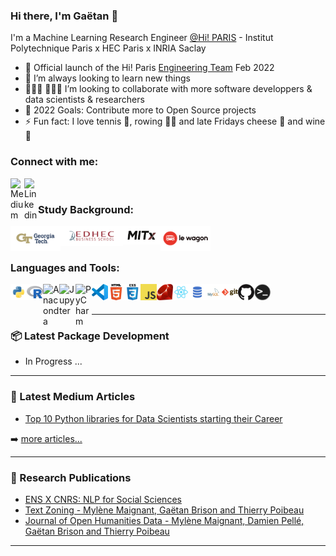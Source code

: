 ### Hi there, I'm Gaëtan 👋 

I'm a Machine Learning Research Engineer [@Hi! PARIS][hi-paris] - Institut Polytechnique Paris x HEC Paris x INRIA Saclay
   


- 🚀 Official launch of the Hi! Paris [Engineering Team][engineering-team] Feb 2022
- 🌱 I’m always looking to learn new things
- 👨🏼‍💻 👩🏼‍💻 I’m looking to collaborate with more software developpers & data scientists & researchers
- 🥅 2022 Goals: Contribute more to Open Source projects
- ⚡ Fun fact: I love tennis 🎾, rowing 🚣‍♀️ and late Fridays cheese 🧀 and wine 🍷


### Connect with me:

[<img align="left" alt="Medium" width="22px" src="https://cdn.jsdelivr.net/npm/simple-icons@v3/icons/medium.svg" />][medium]
[<img align="left" alt="Linkedin" width="22px" src="https://cdn.jsdelivr.net/npm/simple-icons@v3/icons/linkedin.svg" />][linkedin]


<br />

### Study Background:

[<img align="left" alt="GeorgiaTech" width="80px" src="./images/georgiatech.png" />][georgiatech]
[<img align="left" alt="EDHEC" width="100px" src="./images/edhec.png" />][edhec]
[<img align="left" alt="MITx" width="60px" src="./images/mitx.png" />][mitx]
[<img align="left" alt="LeWagon" width="80px" src="./images/lewagon.png"/>][lewagon]



<br />
<br />

### Languages and Tools:


<img align="left" alt="Python" width="26px" src="https://raw.githubusercontent.com/github/explore/80688e429a7d4ef2fca1e82350fe8e3517d3494d/topics/python/python.png" />
<img align="left" alt="R" width="26px" src="https://raw.githubusercontent.com/github/explore/80688e429a7d4ef2fca1e82350fe8e3517d3494d/topics/r/r.png" />
<img align="left" alt="Anaconda" width="26px" src="https://avatars.githubusercontent.com/u/22454001?s=280&v=4" />
<img align="left" alt="Jupyter" width="26px" src="https://camo.githubusercontent.com/49b9353756ea3ff56e889712fc5b14cae079a6df3cc435ef0052559e9cefcf85/68747470733a2f2f75706c6f61642e77696b696d656469612e6f72672f77696b6970656469612f636f6d6d6f6e732f7468756d622f332f33382f4a7570797465725f6c6f676f2e7376672f38383370782d4a7570797465725f6c6f676f2e7376672e706e67" />
<img align="left" alt="PyCharm" width="26px" src="https://upload.wikimedia.org/wikipedia/commons/1/1d/PyCharm_Icon.svg" />
<img align="left" alt="Visual Studio Code" width="26px" src="https://raw.githubusercontent.com/github/explore/80688e429a7d4ef2fca1e82350fe8e3517d3494d/topics/visual-studio-code/visual-studio-code.png" />
<img align="left" alt="HTML5" width="26px" src="https://raw.githubusercontent.com/github/explore/80688e429a7d4ef2fca1e82350fe8e3517d3494d/topics/html/html.png" />
<img align="left" alt="CSS3" width="26px" src="https://raw.githubusercontent.com/github/explore/80688e429a7d4ef2fca1e82350fe8e3517d3494d/topics/css/css.png" />
<img align="left" alt="JavaScript" width="26px" src="https://raw.githubusercontent.com/github/explore/80688e429a7d4ef2fca1e82350fe8e3517d3494d/topics/javascript/javascript.png" />
<img align="left" alt="Ruby" width="26px" src="https://raw.githubusercontent.com/github/explore/80688e429a7d4ef2fca1e82350fe8e3517d3494d/topics/ruby/ruby.png" />
<img align="left" alt="React" width="26px" src="https://raw.githubusercontent.com/github/explore/80688e429a7d4ef2fca1e82350fe8e3517d3494d/topics/react/react.png" />
<img align="left" alt="SQL" width="26px" src="https://raw.githubusercontent.com/github/explore/80688e429a7d4ef2fca1e82350fe8e3517d3494d/topics/sql/sql.png" />
<img align="left" alt="MySQL" width="26px" src="https://raw.githubusercontent.com/github/explore/80688e429a7d4ef2fca1e82350fe8e3517d3494d/topics/mysql/mysql.png" />
<img align="left" alt="Git" width="26px" src="https://raw.githubusercontent.com/github/explore/80688e429a7d4ef2fca1e82350fe8e3517d3494d/topics/git/git.png" />
<img align="left" alt="GitHub" width="26px" src="https://raw.githubusercontent.com/github/explore/78df643247d429f6cc873026c0622819ad797942/topics/github/github.png" />
<img align="left" alt="Terminal" width="26px" src="https://raw.githubusercontent.com/github/explore/80688e429a7d4ef2fca1e82350fe8e3517d3494d/topics/terminal/terminal.png" />

<br />
<br />

---

###  📦 Latest Package Development

<!-- Package:START -->
- In Progress ...

<!-- Package:END -->


---

### 📕 Latest Medium Articles

<!-- Articles-POST-LIST:START -->
- [Top 10 Python libraries for Data Scientists starting their Career](https://python.plainenglish.io/top-10-python-libraries-for-data-scientists-starting-their-career-736fee76d7cd)
<!-- Articles-POST-LIST:END -->

➡️ [more articles...](https://medium.com/@gaetan-brison)

---

### 🔬 Research Publications

- [ENS X CNRS: NLP for Social Sciences](https://odhn.ens.psl.eu/en/newsroom/dans-les-coulisses-des-humanites-numeriques)
- [Text Zoning - Mylène Maignant, Gaëtan Brison and Thierry Poibeau](https://hal.archives-ouvertes.fr/hal-03498270/document)
- [Journal of Open Humanities Data - Mylène Maignant, Damien Pellé, Gaëtan Brison and Thierry Poibeau](https://openhumanitiesdata.metajnl.com/article/10.5334/johd.81/)

---


[engineering-team]: https://engineeringteam.hi-paris.fr/
[hi-paris]: https://www.hi-paris.fr/
[medium]: https://gaetan-brison.medium.com/
[linkedin]: https://www.linkedin.com/in/gaetan-brison/
[georgiatech]: https://www.gatech.edu/
[edhec]: https://www.edhec.edu/en
[mitx]: https://micromasters.mit.edu/
[lewagon]: https://www.lewagon.com/

